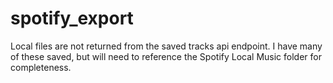 # spotify_export

Local files are not returned from the saved tracks api endpoint. I have many of these saved, but will need to
reference the Spotify Local Music folder for completeness.
